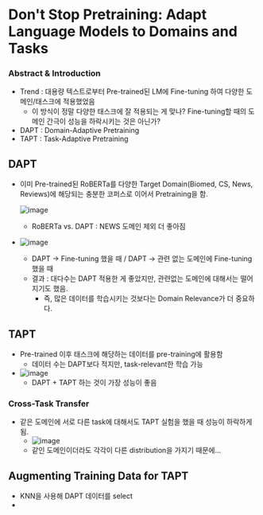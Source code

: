 # Don't Stop Pretraining: Adapt Language Models to Domains and Tasks

### Abstract & Introduction

- Trend : 대용량 텍스트로부터 Pre-trained된 LM에 Fine-tuning 하여 다양한 도메인/태스크에 적용했었음
  - 이 방식이 정말 다양한 태스크에 잘 적용되는 게 맞나? Fine-tuning할 때의 도메인 간극이 성능을 하락시키는 것은 아닌가?
- DAPT : Domain-Adaptive Pretraining
- TAPT : Task-Adaptive Pretraining

## DAPT

- 이미 Pre-trained된 RoBERTa를 다양한 Target Domain(Biomed, CS, News, Reviews)에 해당되는 충분한 코퍼스로 이어서 Pretraining을 함.

  ![image](https://user-images.githubusercontent.com/48315997/110636251-649b5380-81ef-11eb-949e-546873653433.png)

  - RoBERTa vs. DAPT : NEWS 도메인 제외 더 좋아짐

- ![image](https://user-images.githubusercontent.com/48315997/110636832-1470c100-81f0-11eb-85fb-44ecb1f94add.png)
  - DAPT -> Fine-tuning 했을 때 / DAPT -> 관련 없는 도메인에 Fine-tuning 했을 때
  - 결과 : 대다수는 DAPT 적용한 게 좋았지만, 관련없는 도메인에 대해서는 떨어지기도 했음. 
    - 즉, 많은 데이터를 학습시키는 것보다는 Domain Relevance가 더 중요하다.



## TAPT

- Pre-trained 이후 태스크에 해당하는 데이터를 pre-training에 활용함
  - 데이터 수는 DAPT보다 적지만, task-relevant한 학습 가능
- ![image](https://user-images.githubusercontent.com/48315997/110639748-69620680-81f3-11eb-9dba-70800bb6687d.png)
  - DAPT + TAPT 하는 것이 가장 성능이 좋음

### Cross-Task Transfer

- 같은 도메인에 서로 다른 task에 대해서도 TAPT 실험을 했을 때 성능이 하락하게 됨.
  - ![image](https://user-images.githubusercontent.com/48315997/110640262-f311d400-81f3-11eb-8c99-df5256ccf302.png)
  - 같인 도메인이더라도 각각이 다른 distribution을 가지기 때문에...



## Augmenting Training Data for TAPT

- KNN을 사용해 DAPT 데이터를 select
- 


